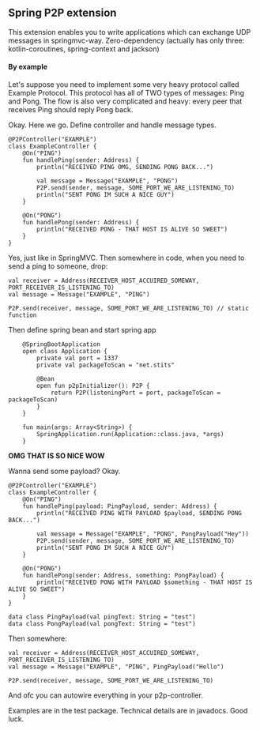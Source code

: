 ## Spring P2P extension
This extension enables you to write applications which can exchange UDP messages in springmvc-way.
Zero-dependency (actually has only three: kotlin-coroutines, spring-context and jackson)

#### By example
Let's suppose you need to implement some very heavy protocol called Example Protocol.
This protocol has all of TWO types of messages: Ping and Pong. 
The flow is also very complicated and heavy: every peer that receives Ping should reply Pong back.

Okay. Here we go.
Define controller and handle message types.

```
@P2PController("EXAMPLE")
class ExampleController {
    @On("PING")
    fun handlePing(sender: Address) {
        println("RECEIVED PING OMG, SENDING PONG BACK...")

        val message = Message("EXAMPLE", "PONG")
        P2P.send(sender, message, SOME_PORT_WE_ARE_LISTENING_TO)
        println("SENT PONG IM SUCH A NICE GUY")
    }

    @On("PONG")
    fun handlePong(sender: Address) {
        println("RECEIVED PONG - THAT HOST IS ALIVE SO SWEET")
    }
}
```

Yes, just like in SpringMVC. Then somewhere in code, when you need to send a ping to someone, drop:
```
val receiver = Address(RECEIVER_HOST_ACCUIRED_SOMEWAY, PORT_RECEIVER_IS_LISTENING_TO)
val message = Message("EXAMPLE", "PING")

P2P.send(receiver, message, SOME_PORT_WE_ARE_LISTENING_TO) // static function
```

Then define spring bean and start spring app
```
    @SpringBootApplication
    open class Application {
        private val port = 1337
        private val packageToScan = "net.stits"
    
        @Bean
        open fun p2pInitializer(): P2P {
            return P2P(listeningPort = port, packageToScan = packageToScan)
        }
    }
    
    fun main(args: Array<String>) {
        SpringApplication.run(Application::class.java, *args)
    }
```

__OMG THAT IS SO NICE WOW__

Wanna send some payload? Okay.
```
@P2PController("EXAMPLE")
class ExampleController {
    @On("PING")
    fun handlePing(payload: PingPayload, sender: Address) {
        println("RECEIVED PING WITH PAYLOAD $payload, SENDING PONG BACK...")

        val message = Message("EXAMPLE", "PONG", PongPayload("Hey"))
        P2P.send(sender, message, SOME_PORT_WE_ARE_LISTENING_TO)
        println("SENT PONG IM SUCH A NICE GUY")
    }

    @On("PONG")
    fun handlePong(sender: Address, something: PongPayload) {
        println("RECEIVED PONG WITH PAYLOAD $something - THAT HOST IS ALIVE SO SWEET")
    }
}

data class PingPayload(val pingText: String = "test")
data class PongPayload(val pongText: String = "test")
```

Then somewhere:
```
val receiver = Address(RECEIVER_HOST_ACCUIRED_SOMEWAY, PORT_RECEIVER_IS_LISTENING_TO)
val message = Message("EXAMPLE", "PING", PingPayload("Hello")

P2P.send(receiver, message, SOME_PORT_WE_ARE_LISTENING_TO)
```

And ofc you can autowire everything in your p2p-controller.

Examples are in the test package. Technical details are in javadocs. Good luck.